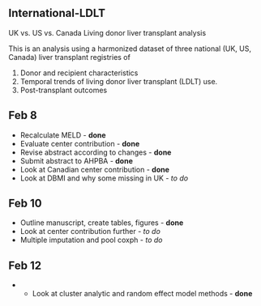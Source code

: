 ## International-LDLT
UK vs. US vs. Canada Living donor liver transplant analysis

This is an analysis using a harmonized dataset of three national (UK, US, Canada) liver transplant registries of
1. Donor and recipient characteristics 
2. Temporal trends of living donor liver transplant (LDLT) use.
3. Post-transplant outcomes

## Feb 8
- Recalculate MELD - **done**
- Evaluate center contribution - **done**
- Revise abstract according to changes - **done**
- Submit abstract to AHPBA - **done**
- Look at Canadian center contribution - **done**
- Look at DBMI and why some missing in UK - *to do*

## Feb 10
- Outline manuscript, create tables, figures - **done**
- Look at center contribution further - *to do*
- Multiple imputation and pool coxph - *to do*

## Feb 12
- - Look at cluster analytic and random effect model methods - **done**
